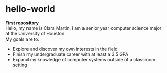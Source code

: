 # hello-world
**First repository**  
Hello, my name is Clara Martin. I am a senior year computer science major at the University of Houston.  
My goals are to:  
- Explore and discover my own interests in the field
- Finish my undergraduate career with at least a 3.5 GPA
- Expand my knowledge of computer systems outside of a classroom setting
